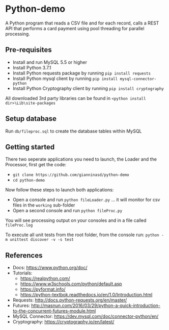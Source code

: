 Python-demo
================
A Python program that reads a CSV file and for each record, calls a REST API that performs a card payment using pool threading for parallel processing.

## Pre-requisites
* Install and run MySQL 5.5 or higher
* Install Python 3.7.1
* Install Python requests package by running `pip install requests` 
* Install Python mysql client by running `pip install mysql-connector-python`
* Install Python Cryptography client by running `pip install cryptography`

All downloaded 3rd party libraries can be found in `<python install dir>\Lib\site-packages`

## Setup database
Run `db/fileproc.sql` to create the database tables within MySQL

## Getting started
There two seperate applications you need to launch, the Loader and the Processor, first get the code:
* `git clone https://github.com/gianninasd/python-demo`
* `cd python-demo`

Now follow these steps to launch both applications:
* Open a console and run `python fileLoader.py` ... it will monitor for csv files in the `working` sub-folder
* Open a second console and run `python fileProc.py`

You will see processing output on your consoles and in a file called `fileProc.log`

To execute all unit tests from the root folder, from the console run: `python -m unittest discover -v -s test`

## References
* Docs: https://www.python.org/doc/
* Tutorials: 
  * https://realpython.com/
  * https://www.w3schools.com/python/default.asp
  * https://pyformat.info/
  * https://python-textbok.readthedocs.io/en/1.0/Introduction.html
* Requests: http://docs.python-requests.org/en/master/
* Futures: http://masnun.com/2016/03/29/python-a-quick-introduction-to-the-concurrent-futures-module.html
* MySQL Connector: https://dev.mysql.com/doc/connector-python/en/
* Cryptography: https://cryptography.io/en/latest/

